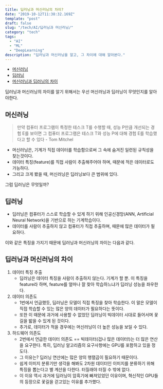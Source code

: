 ```yaml
---
title: 딥러닝과 머신러닝의 차이?
date: "2019-10-12T11:38:32.169Z"
template: "post"
draft: false
slug: "/tech/AI/딥러닝과 머신러닝/"
category: "tech"
tags:
  - "AI"
  - "ML"
  - "DeepLearning"
description: "딥러닝과 머신러닝을 알고, 그 차이에 대해 알아본다."
---
```








- [머신러닝](#머신러닝)
- [딥러닝](#딥러닝)
- [머신러닝과 딥러닝의 차이](#)



딥러닝과 머신러닝의 차이를 알기 위해서는 우선 머신러닝과 딥러닝이 무엇인지를 알아야한다.





## 머신러닝

> 만약 컴퓨터 프로그램이 특정한 테스크 T를 수행할 때, 성능 P만큼 개선되는 경험 E를 보이면 그 컴퓨터 프로그램은 테스크 T와 성능 P에 대해 경험 E를 학습했다고 할 수 있다 - Tom Mitchel

+ 머신러닝은, 기계가 직접 데이터를 학습함으로써 그 속에 숨겨진 일련된 규칙성을 찾는것이다.
+ 데이터 특징(feature)를 직접 사람이 추출해주어야 하며, 때문에 적은 데이터로도 가능하다.
+ 그리고 크게 봤을 때, 머신러닝은 딥러닝보다 큰 범위에 있다.





그럼 딥러닝은 무엇일까?

## 딥러닝

+ 딥러닝은 컴퓨터가 스스로 학습할 수 있게 하기 위해 인공신경망(ANN, Artificial Neural Network)을 기반으로 하는 기계학습이다.
+ 데이터를 사람이 추출하지 않고 컴퓨터가 직접 추출하며, 때문에 많은 데이터가 필요하다.





이와 같은 특징을 가지기 때문에 딥러닝과 머신러닝의 차이는 다음과 같다.

## 딥러닝과 머신러닝의 차이

1. 데이터 특징 추출
   + 딥러닝은 데이터 특징을 사람이 추출하지 않는다. 기계가 할 뿐. 이 특징을 feature라 하며, feature를 얼마나 잘 찾아 학습하느냐가 딥러닝 성능을 좌우한다.
2. 데이터 의존도
   + 1번에서 언급했듯, 딥러닝은 모델이 직접 특징을 찾아 학습한다. 이 말은 모델이 직접 학습할 수 있는 많은 양의 데이터가 필요하다는 뜻이다.
   + 또한 이 때문에 과거에 사용할 수 없었던 딥러닝이 빅데이터 시대로 들어서며 꽃길을 밟을 수 있게 된 것이다.
   + 추가로, 데이터가 적을 경우에는 머신러닝이 더 높은 성능을 보일 수 있다.
3. 하드웨어 의존도
   + 2번에서 언급한 데이터 의존도 == 빅데이터(겁나 많은 데이터!)는 더 많은 연산을 요구한다. 특히, 딥러닝 알고리즘의 요구사항에는 GPU를 포함하고 있을 정도다.
   + 그 이유는? 딥러닝 연산에는 많은 양의 행렬곱이 필요하기 때문이다. 
   + 쉽게 이미지 분류기만 생각을 해봐도 2차원 데이터인 이미지를 분류하기 위해 특징을 뽑는다고 별 계산을 다한다. 터질래야 터질 수 밖에 없다.
   + 이 이유 역시 과거에 딥러닝이 암흑기에 빠져있었던 이유이며, 혁신적인 GPU들의 등장으로 꽃길을 걷고있는 이유를 추가했다.





